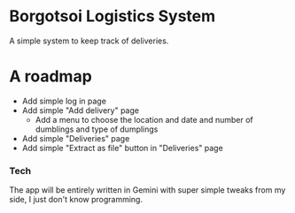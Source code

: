 # Borgotsoi Logistics System
A simple system to keep track of deliveries. 

# A roadmap

- Add simple log in page
- Add simple "Add delivery" page
  - Add a menu to choose the location and date and number of dumblings and type of dumplings
- Add simple "Deliveries" page
- Add simple "Extract as file" button in "Deliveries" page 

### Tech

The app will be entirely written in Gemini with super simple tweaks from my side, I just don't know programming.
